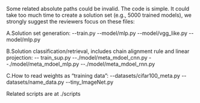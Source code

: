 Some related absolute paths could be invalid. The code is simple. It could take too much time to create a solution set (e.g., 5000 trained models), we strongly suggest the reviewers focus on these files:



A.Solution set generation:
--train.py
--model/mlp.py
--model/vgg_like.py
--model/mlp.py 

B.Solution classification/retrieval, includes chain alignment rule and linear projection:
-- train_sup.py
--./model/meta_mdoel_cnn.py
--./model/meta_mdoel_mlp.py
--./model/meta_mdoel_rnn.py

C.How to read weights as “training data”:
--datasets/cifar100_meta.py
--datasets/name_data.py
--tiny_ImageNet.py


Related scripts are at ./scripts
